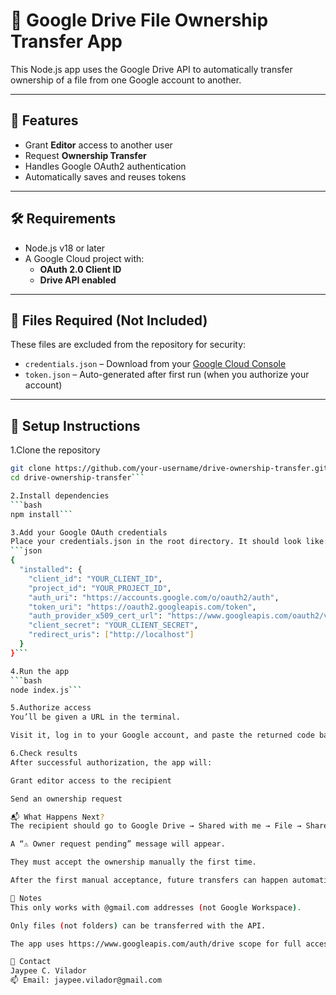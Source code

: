 # 📁 Google Drive File Ownership Transfer App

This Node.js app uses the Google Drive API to automatically transfer ownership of a file from one Google account to another.

---

## 🚀 Features

- Grant **Editor** access to another user
- Request **Ownership Transfer**
- Handles Google OAuth2 authentication
- Automatically saves and reuses tokens

---

## 🛠 Requirements

- Node.js v18 or later
- A Google Cloud project with:
  - **OAuth 2.0 Client ID**
  - **Drive API enabled**

---

## 🔐 Files Required (Not Included)

These files are excluded from the repository for security:

- `credentials.json` – Download from your [Google Cloud Console](https://console.cloud.google.com/apis/credentials)
- `token.json` – Auto-generated after first run (when you authorize your account)

---

## 🧪 Setup Instructions

1.Clone the repository
```bash
git clone https://github.com/your-username/drive-ownership-transfer.git
cd drive-ownership-transfer```

2.Install dependencies
```bash
npm install```

3.Add your Google OAuth credentials
Place your credentials.json in the root directory. It should look like:
```json
{
  "installed": {
    "client_id": "YOUR_CLIENT_ID",
    "project_id": "YOUR_PROJECT_ID",
    "auth_uri": "https://accounts.google.com/o/oauth2/auth",
    "token_uri": "https://oauth2.googleapis.com/token",
    "auth_provider_x509_cert_url": "https://www.googleapis.com/oauth2/v1/certs",
    "client_secret": "YOUR_CLIENT_SECRET",
    "redirect_uris": ["http://localhost"]
  }
}```

4.Run the app
```bash
node index.js```

5.Authorize access
You’ll be given a URL in the terminal.

Visit it, log in to your Google account, and paste the returned code back into the terminal.

6.Check results
After successful authorization, the app will:

Grant editor access to the recipient

Send an ownership request

📬 What Happens Next?
The recipient should go to Google Drive → Shared with me → File → Share.

A “⚠️ Owner request pending” message will appear.

They must accept the ownership manually the first time.

After the first manual acceptance, future transfers can happen automatically.

📄 Notes
This only works with @gmail.com addresses (not Google Workspace).

Only files (not folders) can be transferred with the API.

The app uses https://www.googleapis.com/auth/drive scope for full access.

📧 Contact
Jaypee C. Vilador
📫 Email: jaypee.vilador@gmail.com
